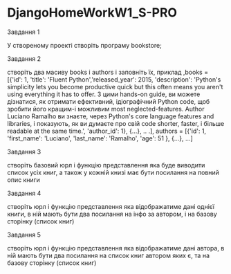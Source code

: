 # DjangoHomeWorkW1_S-PRO

Завдання 1

У створеному проекті створіть програму bookstore;



Завдання 2

створіть два масиву books і authors і заповніть їх, приклад ,books = [{'id': 1, 'title': 'Fluent Python','released_year': 2015, 'description': 'Python's simplicity lets you become productive quick but this often means you aren't using everything it has to offer. З цими hands-on guide, ви можете дізнатися, як отримати ефективний, ідіографічний Python code, щоб зробити його кращим-і можливим most neglected-features. Author Luciano Ramalho ви знаєте, через Python's core language features and libraries, і показують, як ви думаєте про свій code shorter, faster, і більше readable at the same time.', 'author_id': 1}, {...}, .. .], authors = [{'id': 1, 'first_name': 'Luciano', 'last_name': 'Ramalho', 'age': 51 }, {...}, ...]



Завдання 3

створіть базовий юрл і функцію представлення яка буде виводити список усіх книг, а також у кожній книзі має бути посилання на повний опис книги



Завдання 4

створіть юрл і функцію представлення яка відображатиме дані однієї книги, в ній мають бути два посилання на інфо за автором, і на базову сторінку (список книг)



Завдання 5

створіть юрл і функцію представлення яка відображатиме дані автора, в ній мають бути два посилання на список книг автором яких є, та на базову сторінку (список книг)

